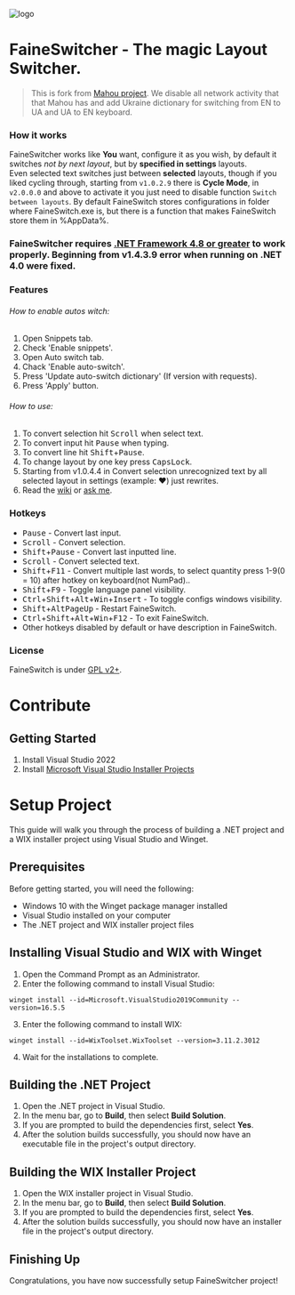 ![logo](FaineSwitch.ico)

# FaineSwitcher - The magic Layout Switcher.

> This is fork from [Mahou project](https://github.com/BladeMight/Mahou). We disable all network activity that that Mahou has and add Ukraine dictionary for switching from EN to UA and UA to EN keyboard.

### How it works
FaineSwitcher works like **You** want, configure it as you wish, by default it switches *not by next layout*, but by **specified in settings** layouts.\
Even selected text switches just between **selected** layouts, though if you liked cycling through, starting from `v1.0.2.9` there is **Cycle Mode**, in `v2.0.0.0` and above to activate it you just need to disable function `Switch between layouts`. By default FaineSwitch stores configurations in folder where FaineSwitch.exe is, but there is a function that makes FaineSwitch store them in %AppData%.

### FaineSwitcher requires [.NET Framework 4.8 or greater](https://www.microsoft.com/en-US/download/details.aspx?id=17718) to work properly. Beginning from v1.4.3.9 error when running on .NET 4.0 were fixed.

### Features

###### How to enable autos witch:
1. Open Snippets tab.
2. Check 'Enable snippets'.
3. Open Auto switch tab.
4. Chack 'Enable auto-switch'.
5. Press 'Update auto-switch dictionary' (If version with requests).
6. Press 'Apply' button.

###### How to use:
1. To convert selection hit <kbd>Scroll</kbd> when select text.
2. To convert input hit <kbd>Pause</kbd> when typing.
3. To convert line hit <kbd>Shift</kbd>+<kbd>Pause</kbd>.
4. To change layout by one key press <kbd>CapsLock</kbd>.
5. Starting from v1.0.4.4 in Convert selection unrecognized text by all selected layout in settings (example: ♥) just rewrites.
6. Read the [wiki]() or [ask me](#license).

### Hotkeys
- <kbd>Pause</kbd> - Convert last input.
- <kbd>Scroll</kbd> - Convert selection.
- <kbd>Shift</kbd>+<kbd>Pause</kbd> - Convert last inputted line.
- <kbd>Scroll</kbd> - Convert selected text.
- <kbd>Shift</kbd>+<kbd>F11</kbd> - Convert multiple last words, to select quantity press 1-9(0 = 10) after hotkey on keyboard(not NumPad)..
- <kbd>Shift</kbd>+<kbd>F9</kbd> - Toggle language panel visibility.
- <kbd>Ctrl</kbd>+<kbd>Shift</kbd>+<kbd>Alt</kbd>+<kbd>Win</kbd>+<kbd>Insert</kbd> - To toggle configs windows visibility.
- <kbd>Shift</kbd>+<kbd>Alt</kbd><kbd>PageUp</kbd> - Restart FaineSwitch.
- <kbd>Ctrl</kbd>+<kbd>Shift</kbd>+<kbd>Alt</kbd>+<kbd>Win</kbd>+<kbd>F12</kbd> - To exit FaineSwitch.
- Other hotkeys disabled by default or have description in FaineSwitch.

### License
FaineSwitch is under [GPL v2+]().

# Contribute

## Getting Started

1. Install Visual Studio 2022
2. Install [Microsoft Visual Studio Installer Projects](https://marketplace.visualstudio.com/items?itemName=VisualStudioClient.MicrosoftVisualStudio2022InstallerProjects)

# Setup Project

This guide will walk you through the process of building a .NET project and a WIX installer project using Visual Studio and Winget. 

## Prerequisites 

Before getting started, you will need the following: 

- Windows 10 with the Winget package manager installed 
- Visual Studio installed on your computer
- The .NET project and WIX installer project files

## Installing Visual Studio and WIX with Winget 

1. Open the Command Prompt as an Administrator. 
2. Enter the following command to install Visual Studio: 

`winget install --id=Microsoft.VisualStudio2019Community --version=16.5.5`

3. Enter the following command to install WIX: 

`winget install --id=WixToolset.WixToolset --version=3.11.2.3012`

4. Wait for the installations to complete. 

## Building the .NET Project 

1. Open the .NET project in Visual Studio. 
2. In the menu bar, go to **Build**, then select **Build Solution**. 
3. If you are prompted to build the dependencies first, select **Yes**. 
4. After the solution builds successfully, you should now have an executable file in the project's output directory. 

## Building the WIX Installer Project 

1. Open the WIX installer project in Visual Studio. 
2. In the menu bar, go to **Build**, then select **Build Solution**. 
3. If you are prompted to build the dependencies first, select **Yes**. 
4. After the solution builds successfully, you should now have an installer file in the project's output directory. 

## Finishing Up 

Congratulations, you have now successfully setup FaineSwitcher project!